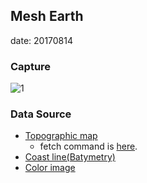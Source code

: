 ## Mesh Earth
date: 20170814

### Capture
![1](./bin/data/screenshot.jpg)

### Data Source
* [Topographic map](https://en.wikipedia.org/wiki/File:BlankMap-World6-Equirectangular.svg)
    * fetch command is [here](https://code.earthengine.google.com/d905bfffd39fa362ad6d23f315214df2).
* [Coast line(Batymetry)](https://visibleearth.nasa.gov/view.php?id=73963)
* [Color image](https://visibleearth.nasa.gov/view.php?id=73909)
